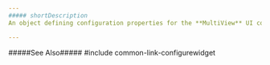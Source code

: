 ```yaml
---
##### shortDescription
An object defining configuration properties for the **MultiView** UI component.

---
```

#####See Also#####
#include common-link-configurewidget